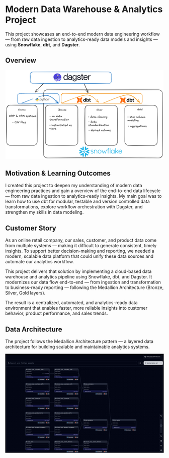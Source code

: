 # Modern Data Warehouse & Analytics Project
This project showcases an end-to-end modern data engineering workflow — from raw data ingestion to analytics-ready data models and insights — using **Snowflake**, **dbt**, and **Dagster**.

## Overview
![Project Overview](project_overview.png)


## Motivation & Learning Outcomes

I created this project to deepen my understanding of modern data engineering practices and gain a overview of the end-to-end data lifecycle — from raw data ingestion to analytics-ready insights. My main goal was to learn how to use dbt for modular, testable and version controlled data transformations, explore workflow orchestration with Dagster, and strengthen my skills in data modeling. 

## Customer Story
As an online retail company, our sales, customer, and product data come from multiple systems — making it difficult to generate consistent, timely insights. To support better decision-making and reporting, we needed a modern, scalable data platform that could unify these data sources and automate our analytics workflow.

This project delivers that solution by implementing a cloud-based data warehouse and analytics pipeline using Snowflake, dbt, and Dagster. It modernizes our data flow end-to-end — from ingestion and transformation to business-ready reporting — following the Medallion Architecture (Bronze, Silver, Gold layers).

The result is a centralized, automated, and analytics-ready data environment that enables faster, more reliable insights into customer behavior, product performance, and sales trends.


## Data Architecture

The project follows the Medallion Architecture pattern — a layered data architecture for building scalable and maintainable analytics systems.

![Data Flow using dbt models in dagster](model_flow_materializing.png)

